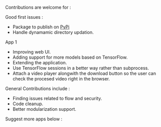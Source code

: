 Contributions are welcome for :

Good first issues : 
- Package to publish on [PyPi](pypi.org)
- Handle dynamamic directory updation.

App 1 

- Improving web UI.
- Adding support for more models based on TensorFlow.
- Extending the application.
- Use TensorFlow sessions in a better way rather than subprocess.
- Attach a video player alongwith the download button so the user can check the procesed video right in the browser.

General Contributions include :

- Finding issues related to flow and security.
- Code cleanup.
- Better modularization support.

Suggest more apps below :

